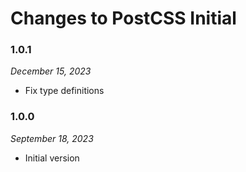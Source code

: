 # Changes to PostCSS Initial

### 1.0.1

_December 15, 2023_

- Fix type definitions

### 1.0.0

_September 18, 2023_

- Initial version
